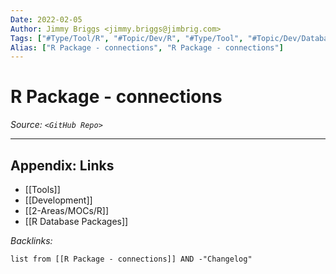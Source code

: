 ```yaml
---
Date: 2022-02-05
Author: Jimmy Briggs <jimmy.briggs@jimbrig.com>
Tags: ["#Type/Tool/R", "#Topic/Dev/R", "#Type/Tool", "#Topic/Dev/Database"]
Alias: ["R Package - connections", "R Package - connections"]
---
```


# R Package - connections

*Source: `<GitHub Repo>`*

***

## Appendix: Links

- [[Tools]]
- [[Development]]
- [[2-Areas/MOCs/R]]
- [[R Database Packages]]


*Backlinks:*

```dataview
list from [[R Package - connections]] AND -"Changelog"
```